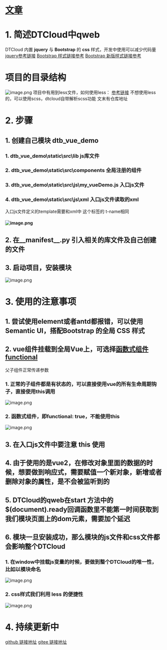 # [文章](https://blog.csdn.net/sinat_40101215/article/details/130156008)
# 1. 简述DTCloud中qweb
DTCloud 内置 **jquery** 与 **Bootstrap** 的 **css** 样式，开发中使用可以减少代码量
[jquery参考链接](https://www.w3school.com.cn/jquery/index.asp)
[Bootstrap 样式链接参考](https://v3.bootcss.com/css/)
[Bootstrap 新版样式链接参考](https://getbootstrap.com/docs/5.1/utilities/background/)
# 项目的目录结构
![image.png](https://cdn.nlark.com/yuque/0/2023/png/26139765/1681695766781-d57afb56-fc13-4784-ab15-5109ac6cf90f.png#averageHue=%233d4144&clientId=u20279a48-025c-4&from=paste&height=701&id=uad98bd27&name=image.png&originHeight=701&originWidth=260&originalType=binary&ratio=1&rotation=0&showTitle=false&size=21100&status=done&style=none&taskId=uf4aa37ce-0b5f-4616-b7ec-b0a3582a0ec&title=&width=260)
项目中有用到less文件，如何使用less：
[参考链接](https://blog.csdn.net/sinat_40101215/article/details/130166278)
不想使用less的，可以使用scss，dtcloud自带解析scss功能
文末有仓库地址
# 2. 步骤
## 1. 创建自己模块 dtb_vue_demo
### 1. dtb_vue_demo\static\src\lib  js库文件
### 2. dtb_vue_demo\static\src\components  全局注册的组件
### 3. dtb_vue_demo\static\src\js\my_vueDemo.js 入口js文件
### 4. dtb_vue_demo\static\src\js\xml 入口js文件读取的xml
入口js文件定义的template需要和xml中 <t t-name="my_vueDemo"></t> 这个标签的 t-name相同
#### ![image.png](https://cdn.nlark.com/yuque/0/2023/png/26139765/1681528121360-a2bf9218-a027-47fe-b1ab-ef5e72283ed9.png#averageHue=%23332e2c&clientId=u5bfb51d5-1e9e-4&from=paste&height=346&id=ub816e5fd&name=image.png&originHeight=346&originWidth=1422&originalType=binary&ratio=1&rotation=0&showTitle=false&size=96090&status=done&style=none&taskId=ufd3d7aea-00bd-4cfe-9a53-b998cdc4a73&title=&width=1422)
## 2. 在__manifest__.py 引入相关的库文件及自己创建的文件
## 3. 启动项目，安装模块
![image.png](https://cdn.nlark.com/yuque/0/2023/png/26139765/1681456164362-be418638-fb43-47cf-b442-78a856c2e58d.png#averageHue=%2317abad&clientId=u4ebbfe33-9ba1-4&from=paste&height=896&id=u2fe3c0e8&name=image.png&originHeight=896&originWidth=1920&originalType=binary&ratio=1&rotation=0&showTitle=false&size=51155&status=done&style=none&taskId=ufb55d73b-026b-41df-bc2b-c90ab3e086c&title=&width=1920)
# 3. 使用的注意事项
## 1. 尝试使用element或者antd都报错，可以使用 Semantic UI，搭配Bootstrap 的全局 CSS 样式
## 2. vue组件挂载到全局Vue上，可选择[函数式组件](https://v2.cn.vuejs.org/v2/guide/render-function.html#%E5%87%BD%E6%95%B0%E5%BC%8F%E7%BB%84%E4%BB%B6) [functional](https://v2.cn.vuejs.org/v2/api/#functional)
父子组件正常传递参数
### 1. 正常的子组件都是有状态的，可以直接使用vue的所有生命周期钩子，直接使用this调用
![image.png](https://cdn.nlark.com/yuque/0/2023/png/26139765/1681529407335-a8a1af5d-bd9f-4b89-afcb-b3d37c06e86c.png#averageHue=%232d2d2c&clientId=u5bfb51d5-1e9e-4&from=paste&height=463&id=u335ccea1&name=image.png&originHeight=463&originWidth=713&originalType=binary&ratio=1&rotation=0&showTitle=false&size=43224&status=done&style=none&taskId=ub8c7c9a6-dade-4240-86bd-5eb74314f4b&title=&width=713)
### 2. 函数式组件，即functional: true，不能使用this
![image.png](https://cdn.nlark.com/yuque/0/2023/png/26139765/1681529426674-c8034d81-aa41-4198-afa0-5660dcfb2c1e.png#averageHue=%232c2c2b&clientId=u5bfb51d5-1e9e-4&from=paste&height=623&id=u2e188f83&name=image.png&originHeight=623&originWidth=802&originalType=binary&ratio=1&rotation=0&showTitle=false&size=53211&status=done&style=none&taskId=uaba7a00c-54a5-4ca4-a799-161208669d5&title=&width=802)
## 3. 在入口js文件中要注意 this 使用
## 4. 由于使用的是vue2，在修改对象里面的数据的时候，想要做到响应式，需要赋值一个新对象，新增或者删除对象的属性，是不会被监听到的
## 5. DTCloud的qweb在start 方法中的$(document).ready回调函数里不能第一时间获取到我们模块页面上的dom元素，需要加个延迟
## 6. 模块一旦安装成功，那么模块的js文件和css文件都会影响整个DTCloud
### 1. 在window中挂载js变量的时候，要做到整个DTCloud的唯一性，比如以模块命名
![image.png](https://cdn.nlark.com/yuque/0/2023/png/26139765/1681528720625-b6aa44f2-93bc-415c-889d-7aac0cfa616c.png#averageHue=%232c2c2c&clientId=u5bfb51d5-1e9e-4&from=paste&height=451&id=uab936749&name=image.png&originHeight=451&originWidth=1025&originalType=binary&ratio=1&rotation=0&showTitle=false&size=50014&status=done&style=none&taskId=u20d48737-6b0a-42b1-b7f8-ad1be7232de&title=&width=1025)
### 2. css样式我们利用 less 的便捷性
![image.png](https://cdn.nlark.com/yuque/0/2023/png/26139765/1681528894824-d7194222-802a-4b74-9996-2c9c46823ddd.png#averageHue=%232e2d2c&clientId=u5bfb51d5-1e9e-4&from=paste&height=259&id=u8a53869c&name=image.png&originHeight=259&originWidth=923&originalType=binary&ratio=1&rotation=0&showTitle=false&size=16022&status=done&style=none&taskId=u6223bb7c-dc2f-41c7-aca3-250e7e28291&title=&width=923)
# 4. 持续更新中
[github 链接地址](https://github.com/scc-itcast/dtcloud_vue_demo)
[gitee 链接地址](https://gitee.com/sccitcast/dtcloud_vue_demo)
